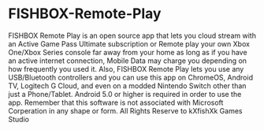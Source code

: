 # FISHBOX-Remote-Play
FISHBOX Remote Play is an open source app that lets you cloud stream with an Active Game Pass Ultimate subscription or Remote play your own Xbox One/Xbox Series console far away from your home as long as if you have an active internet connection, Mobile Data may charge you depending on how frequently you used it. Also, FISHBOX Remote Play lets you use any USB/Bluetooth controllers and you can use this app on ChromeOS, Android TV, Logitech G Cloud, and even on a modded Nintendo Switch other than just a Phone/Tablet. Android 5.0 or higher is required in order to use the app. Remember that this software is not associated with Microsoft Corperation in any shape or form. All Rights Reserve to kXfishXk Games Studio
